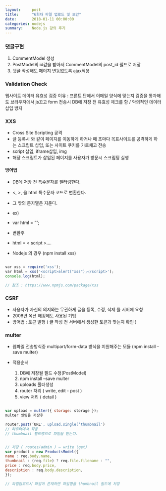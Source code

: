 ```yaml
---
layout:     post
title:      "6회차 파일 업로드 및 보안"
date:       2018-01-11 00:00:00
categories: nodejs
summary:    Node.js 강의 후기
---
```


### 댓글구현

1. CommentModel 생성
2. PostModel의 id값을 받아서 CommentModel의 post_id 필드로 저장
3. 댓글 작성해도 페이지 변동없도록 ajax적용

 
### Validation Check

웹사이트 데이터 유효성 검증
이유 : 프론트 단에서 이메일 양식에 맞는지 검증을 통과해도 브라우저에서 js끄고 form 전송시 DB에 저장 전 유효성 체크를 함 / 악의적인 데이터 삽입 방지

### XXS

- Cross Site Scripting 공격
- 글 등록시 <script>location.href</script> 와 같이 페이지를 이동하게 하거나 매 초마다 목표사이트를 공격하게 하는 스크립트 삽입, 또는 사이트 쿠키를 가로채고 전송
- script 삽입, iframe삽입, img 
- 해당 스크립트가 삽입된 페이지를 사용자가 방문시 스크립팅 실행

#### 방어법

- DB에 저장 전 특수문자를 필터링한다.
- <, >, 을 html 특수문자 코드로 변환한다.
- 그 밖의 문자열은 지운다.
- ex)
- var html = “<script>document</script>”;
- 변환후
- html =  &lt; script &gt;…. 

- Nodejs 의 경우 (npm install xss)

```javascript

var xss = require('xss');
var html = xss('<script>alert("xss");</script>');
console.log(html);

// 참조 : https://www.npmjs.com/package/xss
```

### CSRF

- 사용자가 자신의 의지와는 무관하게 글을 등록, 수정, 삭제 를 서버에 요청
- 2008년 옥션 해킹에도 사용된 기법
- 방어법 : 토근 발행 ( 글 작성 전 서버에서 생성한 토큰과 맞는지 확인 )

### multer

- 웹파일  전송방식중 multipart/form-data 방식을 지원해주는 모듈
  (npm install –save multer)

- 적용순서
  1. DB에 저장될 필드 수정(PostModel)
  2. npm install –save multer
  3. uploads 폴더생성
  4. router 처리 ( write, edit - post )
  5. view 처리 ( detail )

```javascript

var upload = multer({ storage: storage });
multer 셋팅을 저장후

router.post(‘URL', upload.single(‘thumbnail')
// 라우터에서 적용
// thumbnail 필드명으로 파일을 받는다.

```


```javascript

// 저장 ( routes/admin ) – write (get)
var product = new ProductsModel({
name : req.body.name,
thumbnail : (req.file) ? req.file.filename : "",
price : req.body.price,
description : req.body.description,
});

// 파일업로드시 파일이 존재하면 파일명을 thumbnail 필드에 저장

```